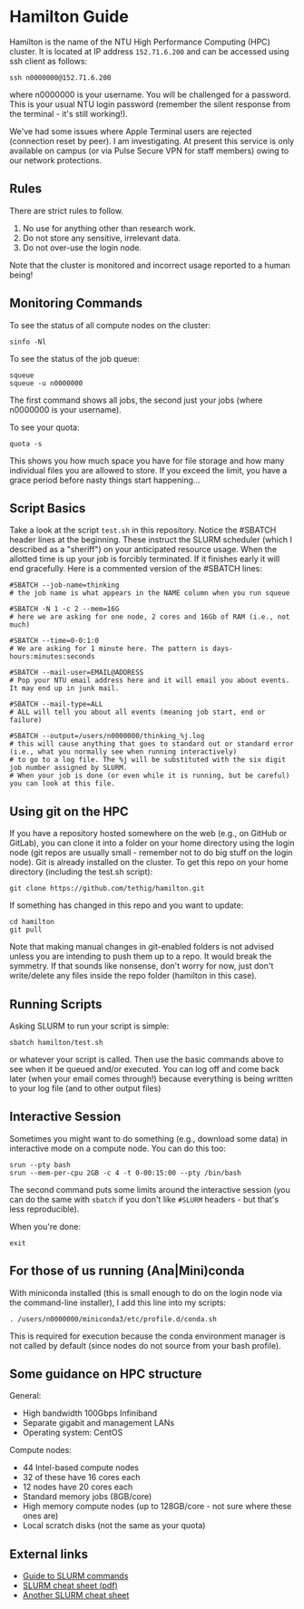 # Hamilton Guide
Hamilton is the name of the NTU High Performance Computing (HPC) cluster. It is located at IP address `152.71.6.200` and can be accessed using ssh client as follows:

```
ssh n0000000@152.71.6.200
```
where n0000000 is your username. You will be challenged for a password. This is your usual NTU login password (remember the silent response from the terminal - it's still working!).

We've had some issues where Apple Terminal users are rejected (connection reset by peer). I am investigating. At present this service is only available on campus (or via Pulse Secure VPN for staff members) owing to our network protections.

## Rules
There are strict rules to follow.
1. No use for anything other than research work.
2. Do not store any sensitive, irrelevant data.
3. Do not over-use the login node.

Note that the cluster is monitored and incorrect usage reported to a human being!

## Monitoring Commands
To see the status of all compute nodes on the cluster:
```
sinfo -Nl
```

To see the status of the job queue:
```
squeue
squeue -u n0000000
```
The first command shows all jobs, the second just your jobs (where n0000000 is your username).

To see your quota:
```
quota -s
```
This shows you how much space you have for file storage and how many individual files you are allowed to store. If you exceed the limit, you have a grace period before nasty things start happening...

## Script Basics
Take a look at the script `test.sh` in this repository. Notice the #SBATCH header lines at the beginning. These instruct the SLURM scheduler (which I described as a "sheriff") on your anticipated resource usage. When the allotted time is up your job is forcibly terminated. If it finishes early it will end gracefully. Here is a commented version of the #SBATCH lines:
```
#SBATCH --job-name=thinking
# the job name is what appears in the NAME column when you run squeue

#SBATCH -N 1 -c 2 --mem=16G
# here we are asking for one node, 2 cores and 16Gb of RAM (i.e., not much)

#SBATCH --time=0-0:1:0
# We are asking for 1 minute here. The pattern is days-hours:minutes:seconds

#SBATCH --mail-user=EMAIL@ADDRESS
# Pop your NTU email address here and it will email you about events. It may end up in junk mail.

#SBATCH --mail-type=ALL
# ALL will tell you about all events (meaning job start, end or failure)

#SBATCH --output=/users/n0000000/thinking_%j.log
# this will cause anything that goes to standard out or standard error (i.e., what you normally see when running interactively)
# to go to a log file. The %j will be substituted with the six digit job number assigned by SLURM.
# When your job is done (or even while it is running, but be careful) you can look at this file.
```

## Using git on the HPC
If you have a repository hosted somewhere on the web (e.g., on GitHub or GitLab), you can clone it into a folder on your home directory using the login node (git repos are usually small - remember not to do big stuff on the login node). Git is already installed on the cluster. To get this repo on your home directory (including the test.sh script):
```
git clone https://github.com/tethig/hamilton.git
```

If something has changed in this repo and you want to update:
```
cd hamilton
git pull
```
Note that making manual changes in git-enabled folders is not advised unless you are intending to push them up to a repo. It would break the symmetry. If that sounds like nonsense, don't worry for now, just don't write/delete any files inside the repo folder (hamilton in this case).

## Running Scripts
Asking SLURM to run your script is simple:
```
sbatch hamilton/test.sh
```
or whatever your script is called. Then use the basic commands above to see when it be queued and/or executed. You can log off and come back later (when your email comes through!) because everything is being written to your log file (and to other output files)

## Interactive Session
Sometimes you might want to do something (e.g., download some data) in interactive mode on a compute node. You can do this too:
```
srun --pty bash
srun --mem-per-cpu 2GB -c 4 -t 0-00:15:00 --pty /bin/bash
```
The second command puts some limits around the interactive session (you can do the same with `sbatch` if you don't like `#SLURM` headers - but that's less reproducible).

When you're done:
```
exit
```

## For those of us running (Ana|Mini)conda
With miniconda installed (this is small enough to do on the login node via the command-line installer), I add this line into my scripts:
```
. /users/n0000000/miniconda3/etc/profile.d/conda.sh
```
This is required for execution because the conda environment manager is not called by default (since nodes do not source from your bash profile).

## Some guidance on HPC structure
General:
* High bandwidth 100Gbps Infiniband
* Separate gigabit and management LANs
* Operating system: CentOS

Compute nodes:
* 44 Intel-based compute nodes
* 32 of these have 16 cores each
* 12 nodes have 20 cores each
* Standard memory jobs (8GB/core)
* High memory compute nodes (up to 128GB/core - not sure where these ones are)
* Local scratch disks (not the same as your quota)

## External links
* [Guide to SLURM commands](https://docs.rc.fas.harvard.edu/kb/convenient-slurm-commands/)
* [SLURM cheat sheet (pdf)](https://slurm.schedmd.com/pdfs/summary.pdf)
* [Another SLURM cheat sheet](https://gist.github.com/ctokheim/bf68b2c4b78e9851b469be3425470699)
